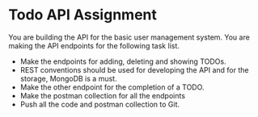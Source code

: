 # Todo API Assignment

You are building the API for the basic user management system. You are making the API endpoints for the following task list.


* Make the endpoints for adding, deleting and showing TODOs.
* REST conventions should be used for developing the API and for the storage, MongoDB is a must.
* Make the other endpoint for the completion of a TODO.
* Make the postman collection for all the endpoints
* Push all the code and postman collection to Git.
